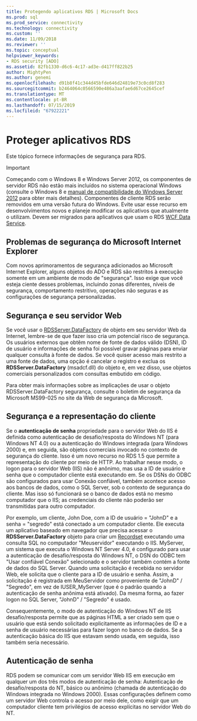 ```yaml
---
title: Protegendo aplicativos RDS | Microsoft Docs
ms.prod: sql
ms.prod_service: connectivity
ms.technology: connectivity
ms.custom: ''
ms.date: 11/09/2018
ms.reviewer: ''
ms.topic: conceptual
helpviewer_keywords:
- RDS security [ADO]
ms.assetid: 82fb1330-d6c6-4c17-ad3e-d417ff822b25
author: MightyPen
ms.author: genemi
ms.openlocfilehash: d91b8f41c344d45bfde646d24819e73c0cd8f283
ms.sourcegitcommit: b2464064c0566590e486a3aafae6d67ce2645cef
ms.translationtype: MT
ms.contentlocale: pt-BR
ms.lasthandoff: 07/15/2019
ms.locfileid: "67922221"
---
```

# <a name="securing-rds-applications"></a>Proteger aplicativos RDS
Este tópico fornece informações de segurança para RDS.  
  
> [!IMPORTANT]
>  Começando com o Windows 8 e Windows Server 2012, os componentes de servidor RDS não estão mais incluídos no sistema operacional Windows (consulte o Windows 8 e [manual de compatibilidade do Windows Server 2012](https://www.microsoft.com/download/details.aspx?id=27416) para obter mais detalhes). Componentes de cliente RDS serão removidos em uma versão futura do Windows. Evite usar esse recurso em desenvolvimentos novos e planeje modificar os aplicativos que atualmente o utilizam. Devem ser migrados para aplicativos que usam o RDS [WCF Data Service](https://go.microsoft.com/fwlink/?LinkId=199565).  
  
## <a name="microsoft-internet-explorer-security-issues"></a>Problemas de segurança do Microsoft Internet Explorer  
 Com novos aprimoramentos de segurança adicionados ao Microsoft Internet Explorer, alguns objetos do ADO e RDS são restritos à execução somente em um ambiente de modo de "segurança". Isso exige que você esteja ciente desses problemas, incluindo zonas diferentes, níveis de segurança, comportamento restritivo, operações não seguras e as configurações de segurança personalizadas.  
  
## <a name="security-and-your-web-server"></a>Segurança e seu servidor Web  
 Se você usar o [RDSServer.DataFactory](../../../ado/reference/rds-api/datafactory-object-rdsserver.md) de objeto em seu servidor Web da Internet, lembre-se de que fazer isso cria um potencial risco de segurança. Os usuários externos que obtêm nome de fonte de dados válido (DSN), ID de usuário e informações de senha foi possível gravar páginas para enviar qualquer consulta à fonte de dados. Se você quiser acesso mais restrito a uma fonte de dados, uma opção é cancelar o registro e exclua os **RDSServer.DataFactory** (msadcf.dll) do objeto e, em vez disso, use objetos comerciais personalizados com consultas embutido em código.  
  
 Para obter mais informações sobre as implicações de usar o objeto RDSServer.DataFactory segurança, consulte o boletim de segurança da Microsoft MS99-025 no site da Web de segurança da Microsoft.  
  
## <a name="client-impersonation-and-security"></a>Segurança e a representação do cliente  
 Se o **autenticação de senha** propriedade para o servidor Web do IIS é definida como autenticação de desafio/resposta do Windows NT (para Windows NT 4.0) ou a autenticação do Windows integrada (para Windows 2000) e, em seguida, são objetos comerciais invocado no contexto de segurança do cliente. Isso é um novo recurso no RDS 1.5 que permite a representação do cliente por meio de HTTP. Ao trabalhar nesse modo, o logon para o servidor Web (IIS) não é anônimo, mas usa a ID de usuário e senha que o computador cliente está executando em. Se os DSNs do ODBC são configurados para usar Conexão confiável, também acontece acesso aos bancos de dados, como o SQL Server, sob o contexto de segurança do cliente. Mas isso só funcionará se o banco de dados está no mesmo computador que o IIS; as credenciais do cliente não poderão ser transmitidas para outro computador.  
  
 Por exemplo, um cliente, John Doe, com a ID de usuário = "JohnD" e a senha = "segredo" está conectado a um computador cliente. Ele executa um aplicativo baseado em navegador que precisa acessar o **RDSServer.DataFactory** objeto para criar um [Recordset](../../../ado/reference/ado-api/recordset-object-ado.md) executando uma consulta SQL no computador "Meuservidor" executando o IIS. MyServer, um sistema que executa o Windows NT Server 4.0, é configurado para usar a autenticação de desafio/resposta do Windows NT, o DSN do ODBC tem "Usar confiável Conexão" selecionado e o servidor também contém a fonte de dados do SQL Server. Quando uma solicitação é recebida no servidor Web, ele solicita que o cliente para a ID de usuário e senha. Assim, a solicitação é registrada em MeuServidor como proveniente de "JohnD" / "Segredo", em vez de IUSER_MyServer (que é o padrão quando a autenticação de senha anônima está ativado). Da mesma forma, ao fazer logon no SQL Server, "JohnD" / "Segredo" é usado.  
  
 Consequentemente, o modo de autenticação do Windows NT de IIS desafio/resposta permite que as páginas HTML a ser criado sem que o usuário que está sendo solicitado explicitamente as informações de ID e a senha de usuário necessárias para fazer logon no banco de dados. Se a autenticação básica do IIS que estavam sendo usada, em seguida, isso também seria necessário.  
  
## <a name="password-authentication"></a>Autenticação de senha  
 RDS podem se comunicar com um servidor Web IIS em execução em qualquer um dos três modos de autenticação de senha: Autenticação de desafio/resposta do NT, básico ou anônimo (chamada de autenticação do Windows integrada no Windows 2000). Essas configurações definem como um servidor Web controla o acesso por meio dele, como exigir que um computador cliente tem privilégios de acesso explícitas no servidor Web do NT.


